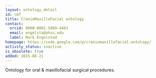 ```yaml
---
layout: ontology_detail
id: cmf
title: CranioMaxilloFacial ontology
contact:
  orcid: 0000-0001-5889-4463
  email: engelsta@ohsu.edu
  label: Mark Engelstad
homepage: https://code.google.com/p/craniomaxillofacial-ontology/
activity_status: inactive
is_obsolete: true
added: 2015-08-21
---
```


Ontology for oral & maxillofacial surgical procedures.

